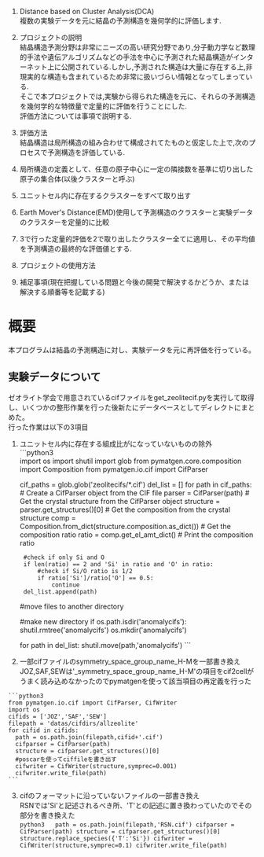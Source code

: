 1. Distance based on Cluster Analysis(DCA)  
  複数の実験データを元に結晶の予測構造を幾何学的に評価します.
   
2. プロジェクトの説明  
  結晶構造予測分野は非常にニーズの高い研究分野であり,分子動力学など数理的手法や遺伝アルゴリズムなどの手法を中心に予測された結晶構造がインターネット上に公開されている.しかし,予測された構造は大量に存在する上,非現実的な構造も含まれているため非常に扱いづらい情報となってしまっている.  
  そこで本プロジェクトでは,実験から得られた構造を元に、それらの予測構造を幾何学的な特徴量で定量的に評価を行うことにした.  
  評価方法については事項で説明する.  

3. 評価方法  
  結晶構造は局所構造の組み合わせて構成されてたものと仮定した上で,次のプロセスで予測構造を評価している.  
  1. 局所構造の定義として、任意の原子中心に一定の隣接数を基準に切り出した原子の集合体(以後クラスターと呼ぶ)  
  2. ユニットセル内に存在するクラスターをすべて取り出す  
  3. Earth Mover's Distance(EMD)使用して予測構造のクラスターと実験データのクラスターを定量的に比較  
  4. 3で行った定量的評価を2で取り出したクラスター全てに適用し、その平均値を予測構造の最終的な評価値とする.  

1. プロジェクトの使用方法  
   
2. 補足事項(現在把握している問題と今後の開発で解決するかどうか、または解決する順番等を記載する)






# 概要  
  本プログラムは結晶の予測構造に対し、実験データを元に再評価を行っている。

## 実験データについて  

  ゼオライト学会で用意されているcifファイルをget_zeolitecif.pyを実行して取得し、いくつかの整形作業を行った後新たにデータベースとしてディレクトにまとめた。  
  行った作業は以下の3項目  
  1. ユニットセル内に存在する組成比がになっていないものの除外  
    ```python3  
      import os
      import shutil
      import glob
      from pymatgen.core.composition import Composition
      from pymatgen.io.cif import CifParser

      cif_paths = glob.glob('zeolitecifs/*.cif')
      del_list = []
      for path in cif_paths:
          # Create a CifParser object from the CIF file
          parser = CifParser(path)
          # Get the crystal structure from the CifParser object
          structure = parser.get_structures()[0]
          # Get the composition from the crystal structure
          comp = Composition.from_dict(structure.composition.as_dict())
          # Get the composition ratio
          ratio = comp.get_el_amt_dict()
          # Print the composition ratio
          
          #check if only Si and O
          if len(ratio) == 2 and 'Si' in ratio and 'O' in ratio:
              #check if Si/O ratio is 1/2
              if ratio['Si']/ratio['O'] == 0.5:
                  continue
          del_list.append(path)
      #move files to another directory

      #make new directory
      if os.path.isdir('anomalycifs'):
          shutil.rmtree('anomalycifs')
      os.mkdir('anomalycifs')

      for path in del_list:
          shutil.move(path,'anomalycifs')
    ```  
  2. 一部cifファイルのsymmetry_space_group_name_H-Mを一部書き換え  
    JOZ,SAF,SEWは'_symmetry_space_group_name_H-M'の項目をcif2cellがうまく読み込めなかったのでpymatgenを使って該当項目の再定義を行った  

    ```python3  
    from pymatgen.io.cif import CifParser, CifWriter
    import os
    cifids = ['JOZ','SAF','SEW']
    filepath = 'datas/cifdirs/allzeolite'
    for cifid in cifids:
      path = os.path.join(filepath,cifid+'.cif')
      cifparser = CifParser(path)
      structure = cifparser.get_structures()[0]
      #poscarを使ってciffileを書き出す
      cifwriter = CifWriter(structure,symprec=0.001)
      cifwriter.write_file(path)
    ```  
  3. cifのフォーマットに沿っていないファイルの一部書き換え  
    RSNでは'Si'と記述されるべき所、'T'との記述に置き換わっていたのでその部分を書き換えた  
    ```python3  
    path = os.path.join(filepath,'RSN.cif')
    cifparser = CifParser(path)
    structure = cifparser.get_structures()[0]
    structure.replace_species({'T':'Si'})
    cifwriter = CifWriter(structure,symprec=0.1)
    cifwriter.write_file(path)
    ```
